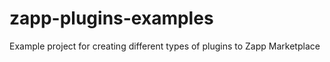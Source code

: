 # zapp-plugins-examples
Example project for creating different types of plugins to Zapp Marketplace

